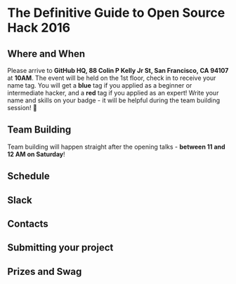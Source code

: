 # The Definitive Guide to Open Source Hack 2016

## Where and When
Please arrive to **GitHub HQ, 88 Colin P Kelly Jr St, San Francisco, CA 94107**
at **10AM**. The event will be held on the 1st floor, check in to receive your
name tag. You will get a **blue** tag if you applied as a beginner or intermediate
hacker, and a **red** tag if you applied as an expert! Write your name and skills
on your badge - it will be helpful during the team building session! 🎉

## Team Building
Team building will happen straight after the opening talks - **between 11 and 12
AM on Saturday**!

## Schedule

## Slack

## Contacts

## Submitting your project

## Prizes and Swag
